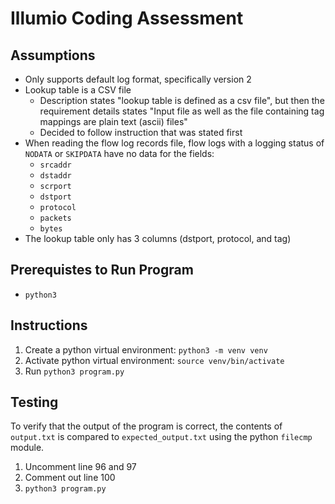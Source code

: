 # Illumio Coding Assessment

## Assumptions
- Only supports default log format, specifically version 2
- Lookup table is a CSV file
  - Description states "lookup table is defined as a csv file", but then the requirement details states "Input file as well as the file containing tag mappings are plain text (ascii) files"
  - Decided to follow instruction that was stated first
- When reading the flow log records file, flow logs with a logging status of `NODATA` or `SKIPDATA` have no data for the fields:
  - `srcaddr`
  - `dstaddr`
  - `scrport`
  - `dstport`
  - `protocol`
  - `packets`
  - `bytes`
- The lookup table only has 3 columns (dstport, protocol, and tag)

## Prerequistes to Run Program
- `python3`

## Instructions
1. Create a python virtual environment: `python3 -m venv venv`
2. Activate python virtual environment: `source venv/bin/activate`
3. Run `python3 program.py`

## Testing
To verify that the output of the program is correct, the contents of `output.txt` is compared to `expected_output.txt` using the python `filecmp` module.
1. Uncomment line 96 and 97
2. Comment out line 100
3. `python3 program.py`
